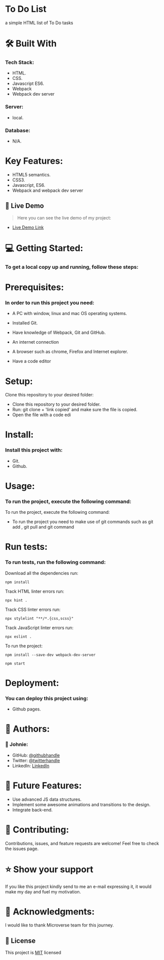# To Do List




a simple HTML list of To Do tasks

# 🛠 Built With
### Tech Stack:
- HTML. 
- CSS.
- Javascript ES6.
- Webpack
- Webpack dev server 

### Server:
- local.
### Database:
- N/A.

# Key Features:
- HTML5 semantics.
- CSS3.
- Javascript, ES6.
- Webpack and webpack dev server

## 🚀 Live Demo <a name="live-demo"></a>

> Here you can see the live demo of my project:

- [Live Demo Link](https://johnie261.github.io/to-do-list/dist/)

# 💻 Getting Started:
### To get a local copy up and running, follow these steps:

# Prerequisites:
### In order to run this project you need:

 - A PC with window, linux and mac OS operating systems.
 
 - Installed Git.

 - Have knowledge of Webpack, Git and GitHub.

 - An internet connection 

 - A browser such as chrome, Firefox and Internet explorer.

 - Have a code editor

# Setup:
Clone this repository to your desired folder:


- Clone this repository to your desired folder.
- Run: git clone + 'link copied' and make sure the file is copied.
- Open the file with a code edi

# Install:
### Install this project with:
- Git.
- Github.

# Usage:
### To run the project, execute the following command:
To run the project, execute the following command:


- To run the project you need to make use of git commands such as git add , git pull and git command

# Run tests:
### To run tests, run the following command:
 

Download all the dependencies run:
```
npm install
```
Track HTML linter errors run:
```
npx hint .
```
Track CSS linter errors run:
```
npx stylelint "**/*.{css,scss}"
```
Track JavaScript linter errors run:
```
npx eslint .
```
To run the project:

```
npm install --save-dev webpack-dev-server

npm start
```

# Deployment:
### You can deploy this project using:
- Github pages.

# 👥 Authors:
### 👤 Johnie:
- GitHub: [@githubhandle](https://github.com/johnie261)
- Twitter: [@twitterhandle](https://twitter.com/njorogejohnie)
- LinkedIn: [LinkedIn]([https://linkedin.com/in/linkedinhandle](https://www.linkedin.com/in/john-njoroge-19b6a4245/))

# 🔭 Future Features:
- Use advanced JS data structures.
- Implement some awesome animations and transitions to the design.
- Integrate back-end.


# 🤝 Contributing:
Contributions, issues, and feature requests are welcome!
Feel free to check the issues page.

# ⭐️ Show your support
If you like this project kindly send to me an e-mail expressing it, it would make my day and fuel my motivation.

# 🙏 Acknowledgments:
I would like to thank Microverse team for this journey.


## 📝 License <a name="license"></a>

This project is [MIT](./MIT.md) licensed